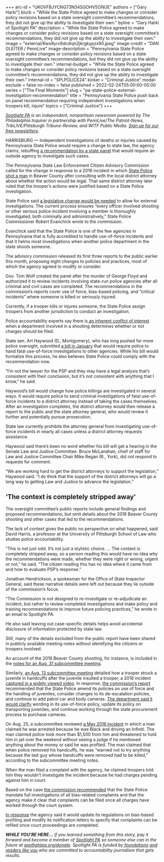 +++
arc-id = "UKOVFBJYCNG73N34SGOHV5ONUE"
authors = ["Gary Harki"]
blurb = "While the State Police agreed to make changes or consider policy revisions based on a state oversight committee’s recommendations, they did not give up the ability to investigate their own."
byline = "Gary Harki of Spotlight PA"
description = "While the State Police agreed to make changes or consider policy revisions based on a state oversight committee’s recommendations, they did not give up the ability to investigate their own."
image = "external/6ws8yrc6dcdnjn2jkrgkypzx90.jpeg"
image-credit = "DAN GLEITER / PennLive"
image-description = "Pennsylvania State Police agreed to make changes or consider policy revisions based on a state oversight committee’s recommendations, but they did not give up the ability to investigate their own."
internal-budget = "While the State Police agreed to make changes or consider policy revisions based on a state oversight committee’s recommendations, they did not give up the ability to investigate their own."
internal-id = "SPLPOLICE24"
kicker = "Criminal Justice"
modal-exclude = false
no-index = false
published = 2022-02-24T05:00:00-05:00
series = ["The Final Moments"]
slug = "pa-state-police-external-investigation-recommendation"
title = "Pennsylvania State Police push back on panel recommendation requiring independent investigations when troopers kill, injure"
topics = ["Criminal Justice"]
+++

<a href="https://www.spotlightpa.org/"><i>Spotlight PA</i></a><i> is an independent, nonpartisan newsroom powered by The Philadelphia Inquirer in partnership with PennLive/The Patriot-News, TribLIVE/Pittsburgh Tribune-Review, and WITF Public Media. </i><a href="https://www.spotlightpa.org/newsletters"><i>Sign up for our free newsletters</i></a><i>.</i>

HARRISBURG — Independent investigations of deaths or injuries caused by Pennsylvania State Police would require a change to state law, the agency claims, rebuffing <a href="https://www.documentcloud.org/documents/21273033-critical-incident-report-final-report-of-the-commission-for-21-0011-p-critical-incident-with-response-by-covered-agency#document/p6/a2084155">a recommendation by a state panel</a> that would require an outside agency to investigate such cases.

The Pennsylvania State Law Enforcement Citizen Advisory Commission called for the change in response to a 2016 incident in which <a href="https://www.spotlightpa.org/news/2021/12/pennsylvania-state-police-shootings-review-investigation/">State Police shot a man</a> in Beaver County after consulting with the local district attorney about whether the action would be legal. That same district attorney later ruled that the trooper’s actions were justified based on a State Police investigation.

State Police said <a href="https://www.documentcloud.org/documents/21273033-critical-incident-report-final-report-of-the-commission-for-21-0011-p-critical-incident-with-response-by-covered-agency#document/p9/a2084156">a legislative change would be needed</a> to allow for external investigations. The current process ensures “every officer involved shooting or other serious police incident involving a member is thoroughly investigated, both criminally and administratively,” State Police Commissioner Robert Evanchick wrote to the commission.

<script src="https://www.spotlightpa.org/embed.js" async></script><div data-spl-embed-version="1" data-spl-src="https://www.spotlightpa.org/embeds/newsletter/"></div>

Evanchick said that the State Police is one of the few agencies in Pennsylvania that is fully accredited to handle use-of-force incidents and that it helms most investigations when another police department in the state shoots someone.

The advisory commission released its first three reports to the public earlier this month, proposing eight changes to policies and practices, most of which the agency agreed to modify or consider.

Gov. Tom Wolf created the panel after the murder of George Floyd and authorized it to review incidents involving state-run police agencies after all criminal and civil cases are completed. The recommendations in the commission’s reports cover use of force, bias-based policing, and “critical incidents” where someone is killed or seriously injured.

Currently, if a trooper kills or injures someone, the State Police assign troopers from another jurisdiction to conduct an investigation.

Police accountability experts say there is<a href="https://www.spotlightpa.org/news/2021/11/pa-police-killings-investigation-district-attorney-general/"> an inherent conflict of interest</a> when a department involved in a shooting determines whether or not charges should be filed.

State sen. Art Haywood (D., Montgomery), who has long pushed for more police oversight, submitted <a href="https://www.legis.state.pa.us/CFDOCS/Legis/PN/Public/btCheck.cfm?txtType=HTM&sessYr=2021&sessInd=0&billBody=S&billTyp=B&billNbr=1026&pn=1335">a bill in January</a> that would require police to hand fatal use-of-force investigations to other agencies. While his bill would formalize this process, he also believes State Police could comply with the recommendation now.

“I’m not the lawyer for the PSP and they may have a legal analysis that’s consistent with their conclusion, but it’s not consistent with anything that I know,” he said.

Haywood’s bill would change how police killings are investigated in several ways. It would require police to send criminal investigations of fatal use-of-force incidents to a district attorney instead of taking the cases themselves. After an investigation completes, the district attorney would then release a report to the public and the state attorney general, who would review it further and potentially pursue prosecution.

State law currently prohibits the attorney general from investigating use-of-force incidents in nearly all cases unless a district attorney requests assistance.

Haywood said there’s been no word whether his bill will get a hearing in the Senate Law and Justice Committee. Bruce McLanahan, chief of staff for Law and Justice Committee Chair Mike Regan (R., York), did not respond to requests for comment.

“We are working hard to get the district attorneys to support the legislation,” Haywood said. “I do think that the support of the district attorneys will go a long way to getting Law and Justice to advance the legislation.”

## ‘The context is completely stripped away’

The oversight committee’s public reports include general findings and proposed recommendations, but omit details about the 2016 Beaver County shooting and other cases that led to the recommendations.

The lack of context gives the public no perspective on what happened, said David Harris, a professor at the University of Pittsburgh School of Law who studies police accountability.

“This is not just odd. It’s not just a stylistic choice. … The context is completely stripped away, so a person reading this would have no idea why the recommendations were made, whether they were right or wrong, urgent or not,” he said. “The citizen reading this has no idea where it came from and how to evaluate PSP’s response.”

Jonathan Hendrickson, a spokesman for the Office of State Inspector General, said these narrative details were left out because they lie outside of the commission’s focus.

“The Commission is not designed to re-investigate or re-adjudicate an incident, but rather to review completed investigations and make policy and training recommendations to improve future policing practices,” he wrote in an email to Spotlight PA.

He also said leaving out case-specific details helps avoid accidental disclosure of information protected by state law.

<script src="https://www.spotlightpa.org/embed.js" async></script><div data-spl-embed-version="1" data-spl-src="https://www.spotlightpa.org/embeds/donate/"></div>

Still, many of the details excluded from the public report have been shared in publicly available meeting notes without identifying the citizens or troopers involved.

An account of the 2016 Beaver County shooting, for instance, is included in the <a href="https://www.documentcloud.org/documents/21273031-20210831-critical-incident-review-committee-meeting-minutes-adopted-at-20210914-meeting4#document/p3/a2084148">notes for an Aug. 31 subcommittee meeting</a>.

Similarly, <a href="https://www.documentcloud.org/documents/21273029-20210813-use-of-force-review-committee-meeting-minutes-adopted-at-20210827-meeting#document/p2/a2084145">an Aug. 13 subcommittee meeting</a> detailed how a trooper struck a juvenile in handcuffs after the juvenile insulted a trooper, a 2018 incident <a href="https://www.centredaily.com/article212945094.html">captured in a widely viewed video</a>. In response, <a href="https://www.documentcloud.org/documents/21273034-use-of-force-report-final-report-of-the-commission-for-21-0001-p-use-of-force-with-response-by-covered-agency#document/p8/a2084157">the commission’s report</a> recommended that the State Police amend its policies on use of force and the handling of juveniles, consider changes to its de-escalation policies, and continue to add patrol car and body cameras. <a href="https://www.documentcloud.org/documents/21273034-use-of-force-report-final-report-of-the-commission-for-21-0001-p-use-of-force-with-response-by-covered-agency#document/p15/a2084158">The department said it would clarify</a> wording in its use-of-force policy, update its policy on transporting juveniles, and continue working through the state procurement process to purchase cameras.

On Aug. 25, a subcommittee reviewed <a href="https://www.documentcloud.org/documents/21273030-20210825-bias-based-policing-review-committee-meeting-minutes-adopted-at-20210908-meeting#document/p3/a2084147">a May 2016 incident</a> in which a man claimed he was arrested because he was Black and driving an Infiniti. The man claimed police took more than $1,500 from him and threatened to hold him in jail over the weekend without seeing a judge if he mentioned anything about the money or said he was profiled. The man claimed that when police removed his handcuffs, he was “warned not to try anything because the last guy whose handcuffs were removed had to be killed,” according to the subcommittee meeting notes.

When the man filed a complaint with the agency, he claimed troopers told him they wouldn’t investigate the incident because he had charges pending against him in court.

Based on the case <a href="https://www.documentcloud.org/documents/21273032-biased-based-policing-report-final-report-of-the-commission-for-21-0006-p-bias-based-policing-with-response-by-covered-agency#document/p7/a2084150">the commission recommended</a> that the State Police mandate full investigations of all bias-related complaints and that the agency make it clear that complaints can be filed once all charges have worked through the court system.

<a href="https://www.documentcloud.org/documents/21273032-biased-based-policing-report-final-report-of-the-commission-for-21-0006-p-bias-based-policing-with-response-by-covered-agency#document/p9/a2084153">In response</a> the agency said it would update its regulations on bias-based profiling and modify its notification letters to specify that complaints can be refiled once court proceedings are completed.

<i><b>WHILE YOU’RE HERE...</b></i><i> If you learned something from this story, pay it forward and become a member of </i><a href="https://www.spotlightpa.org/"><i>Spotlight PA</i></a><i> so someone else can in the future at </i><a href="http://spotlightpa.org/donate"><i>spotlightpa.org/donate</i></a><i>. Spotlight PA is funded by</i><a href="https://www.spotlightpa.org/support"><i> foundations</i></a><i> </i><a href="https://www.spotlightpa.org/support"><i>and readers like you</i></a><i> who are committed to accountability journalism that gets results.</i>
